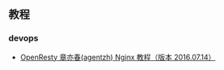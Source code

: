 ## 教程

### devops

- [OpenResty 章亦春(agentzh) Nginx 教程（版本 2016.07.14）](http://openresty.org/download/agentzh-nginx-tutorials-zhcn.html)
